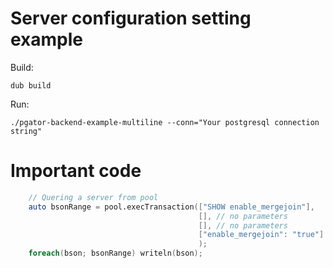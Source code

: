 Server configuration setting example
====================

Build:
```
dub build
```

Run:
```
./pgator-backend-example-multiline --conn="Your postgresql connection string"
```

Important code
==============
``` D
    // Quering a server from pool
    auto bsonRange = pool.execTransaction(["SHOW enable_mergejoin"],
                                          [], // no parameters
                                          [], // no parameters
                                          ["enable_mergejoin": "true"] // setting server configuration value
                                          );
    foreach(bson; bsonRange) writeln(bson);
```